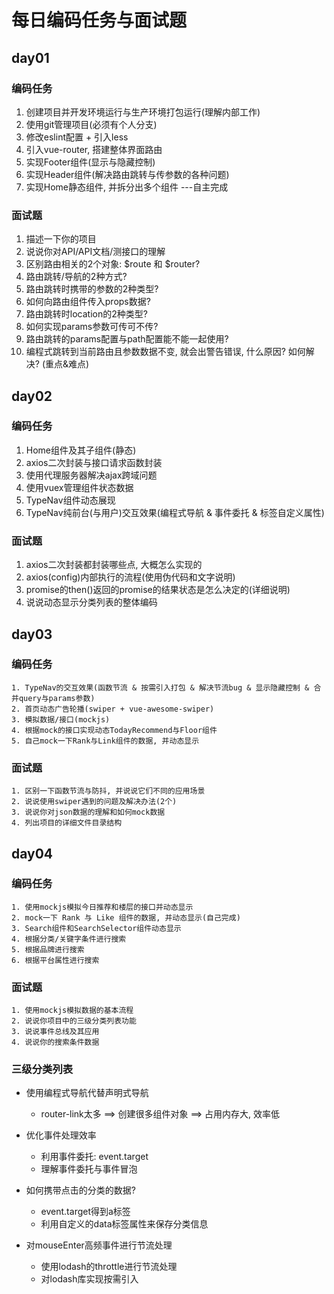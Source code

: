 # 每日编码任务与面试题

## day01

### 编码任务

1. 创建项目并开发环境运行与生产环境打包运行(理解内部工作)
2. 使用git管理项目(必须有个人分支)
3. 修改eslint配置 + 引入less
4. 引入vue-router, 搭建整体界面路由
5. 实现Footer组件(显示与隐藏控制)
6. 实现Header组件(解决路由跳转与传参数的各种问题)
7. 实现Home静态组件, 并拆分出多个组件 ---自主完成

### 面试题

1. 描述一下你的项目
2. 说说你对API/API文档/测接口的理解
3. 区别路由相关的2个对象:  $route 和 $router?
4. 路由跳转/导航的2种方式?
5. 路由跳转时携带的参数的2种类型?
6. 如何向路由组件传入props数据?
7. 路由跳转时location的2种类型?
8. 如何实现params参数可传可不传?
9. 路由跳转的params配置与path配置能不能一起使用? 
10. 编程式跳转到当前路由且参数数据不变, 就会出警告错误, 什么原因? 如何解决? (重点&难点)



## day02

### 编码任务

1. Home组件及其子组件(静态)
2. axios二次封装与接口请求函数封装
3. 使用代理服务器解决ajax跨域问题
4. 使用vuex管理组件状态数据
5. TypeNav组件动态展现
6. TypeNav纯前台(与用户)交互效果(编程式导航 & 事件委托 & 标签自定义属性)

### 面试题

1. axios二次封装都封装哪些点, 大概怎么实现的
2. axios(config)内部执行的流程(使用伪代码和文字说明)
3. promise的then()返回的promise的结果状态是怎么决定的(详细说明)
4. 说说动态显示分类列表的整体编码



## day03

### 编码任务

```
1. TypeNav的交互效果(函数节流 & 按需引入打包 & 解决节流bug & 显示隐藏控制 & 合并query与params参数)
2. 首页动态广告轮播(swiper + vue-awesome-swiper)
3. 模拟数据/接口(mockjs)
4. 根据mock的接口实现动态TodayRecommend与Floor组件
5. 自己mock一下Rank与Link组件的数据, 并动态显示
```

### 面试题

```
1. 区别一下函数节流与防抖, 并说说它们不同的应用场景
2. 说说使用swiper遇到的问题及解决办法(2个)
3. 说说你对json数据的理解和如何mock数据
4. 列出项目的详细文件目录结构
```



## day04

### 编码任务

```
1. 使用mockjs模拟今日推荐和楼层的接口并动态显示
2. mock一下 Rank 与 Like 组件的数据, 并动态显示(自己完成)
3. Search组件和SearchSelector组件动态显示
4. 根据分类/关键字条件进行搜索
5. 根据品牌进行搜索
6. 根据平台属性进行搜索
```

### 面试题

```
1. 使用mockjs模拟数据的基本流程
2. 说说你项目中的三级分类列表功能
3. 说说事件总线及其应用
4. 说说你的搜索条件数据
```



### 三级分类列表

- 使用编程式导航代替声明式导航
  - router-link太多 ==> 创建很多组件对象 ==> 占用内存大, 效率低

- 优化事件处理效率
  - 利用事件委托: event.target
  - 理解事件委托与事件冒泡

- 如何携带点击的分类的数据?
  - event.target得到a标签
  - 利用自定义的data标签属性来保存分类信息

- 对mouseEnter高频事件进行节流处理
  - 使用lodash的throttle进行节流处理
  - 对lodash库实现按需引入

